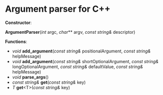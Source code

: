 # Argument parser for C++

**Constructor**:

  **ArgumentParser**(*int* argc, *char*** argv, *const string&* descriptor)
  
**Functions**:
- *void* **add_argument**(*const string&* positionalArgument, *const string&* helpMessage)
- *void* **add_argument**(*const string&* shortOptionalArgument, *const string&* longOptionalArgument, *const string&* defaultValue, *const string&* helpMessage)
- *void* **parse_args**()
- *const string&* **get**(*const string&* key)
- *T* **get**&lt;T&gt;(*const string&* key)
